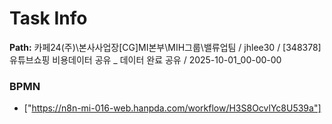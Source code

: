 # Task Info

**Path:** 카페24(주)\본사사업장\[CG]MI본부\MIH그룹\밸류업팀 / jhlee30 / [348378] 유튜브쇼핑 비용데이터 공유 _ 데이터 완료 공유 / 2025-10-01_00-00-00

### BPMN
- ["https://n8n-mi-016-web.hanpda.com/workflow/H3S8OcvlYc8U539a"]


